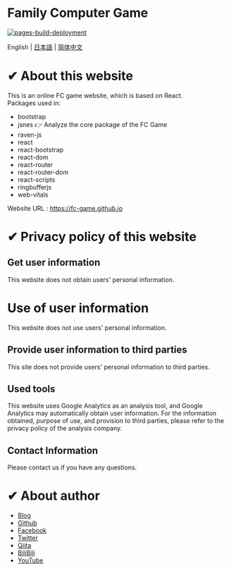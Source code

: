 
# Family Computer Game

[![pages-build-deployment]( https://github.com/fc-game/fc-game.github.io/actions/workflows/pages/pages-build-deployment/badge.svg )]( https://github.com/fc-game/fc-game.github.io/actions/workflows/pages/pages-build-deployment )

English | [日本語](./README_jp.md) | [简体中文](./README_zh.md)

# ✔ About this website

This is an online FC game website, which is based on React.  
Packages used in:  

- bootstrap
- jsnes 👉 Analyze the core package of the FC Game
- raven-js
- react
- react-bootstrap
- react-dom
- react-router
- react-router-dom
- react-scripts
- ringbufferjs
- web-vitals

Website URL : https://fc-game.github.io


# ✔ Privacy policy of this website


## Get user information

This website does not obtain users' personal information.


# Use of user information


This website does not use users' personal information.

## Provide user information to third parties

This site does not provide users' personal information to third parties.

## Used tools 

This website uses Google Analytics as an analysis tool, and Google Analytics may automatically obtain user information. For the information obtained, purpose of use, and provision to third parties, please refer to the privacy policy of the analysis company.

## Contact Information

Please contact us if you have any questions.

# ✔ About author

- [Blog](https://knowstechnic.blogspot.com)
- [Github](https://github.com/RyuSeiri)
- [Facebook](https://www.facebook.com/people/Ryu-Seiri/100087864783411)
- [Twitter](https://twitter.com/Seiriryu)
- [Qiita](https://qiita.com/Seiri )
- [BiliBili](https://space.bilibili.com/140506788)
- [YouTube](https://www.youtube.com/channel/UCph3vDUIHt68iR0vtHbChaw)

